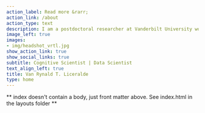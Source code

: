 ```yaml
---
action_label: Read more &rarr;
action_link: /about
action_type: text
description: I am a postdoctoral researcher at Vanderbilt University working with [Duane Watson](http://www.duanegwatson.com/) and [Emily Phillips-Galloway](https://www.emilyphillipsgalloway.com/). I study the interaction of oculomotor and cognitive processes during reading; individual differences in word recognition and reading; methodology and measurement in psycholinguistics; and applications of psycholinguistic research in education.
image_left: true
images:
- img/headshot_vrtl.jpg
show_action_link: true
show_social_links: true
subtitle: Cognitive Scientist | Data Scientist
text_align_left: true
title: Van Rynald T. Liceralde
type: home
---
```


** index doesn't contain a body, just front matter above.
See index.html in the layouts folder **
